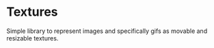 # Textures
Simple library to represent images and specifically gifs as movable and resizable textures. 
